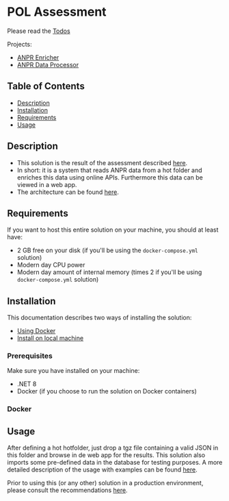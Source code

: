 # POL Assessment

Please read the [Todos](DOCS/TODO.md)

Projects:
- [ANPR Enricher](AnprEnricher/README.md)
- [ANPR Data Processor](AnprDataProcessor/README.md)

## Table of Contents
- [Description](#description)
- [Installation](#installation)
- [Requirements](#requirements)
- [Usage](#usage)

## Description
- This solution is the result of the assessment described [here](DOCS/ASSESSMENT.md).
- In short: it is a system that reads ANPR data from a hot folder and enriches this data using online APIs. Furthermore this data can be viewed in a web app.
- The architecture can be found [here](DOCS/ARCHITECTURE/README.md).

## Requirements
If you want to host this entire solution on your machine, you should at least have:
- 2 GB free on your disk (if you'll be using the `docker-compose.yml` solution)
- Modern day CPU power
- Modern day amount of internal memory (times 2 if you'll be using `docker-compose.yml` solution)

## Installation
This documentation describes two ways of installing the solution:
- [Using Docker](DOCS/INSTALLATION/DOCKER.md)
- [Install on local machine](DOCS/INSTALLATION/LOCAL.md)

### Prerequisites
Make sure you have installed on your machine:
- .NET 8
- Docker (if you choose to run the solution on Docker containers)

### Docker


## Usage
After defining a hot hotfolder, just drop a tgz file containing a valid JSON in this folder and browse in de web app for the results. This solution also imports some pre-defined data in the database for testing purposes. A more detailed description of the usage with examples can be found [here](DOCS/USAGE/README.md).

Prior to using this (or any other) solution in a production environment, please consult the recommendations [here](DOCS/RECOMMENDATIONS.md).
